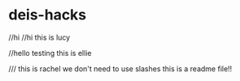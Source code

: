 # deis-hacks
//hi
//hi this is lucy

//hello testing this is ellie

/// this is rachel we don't need to use slashes this is a readme file!!
